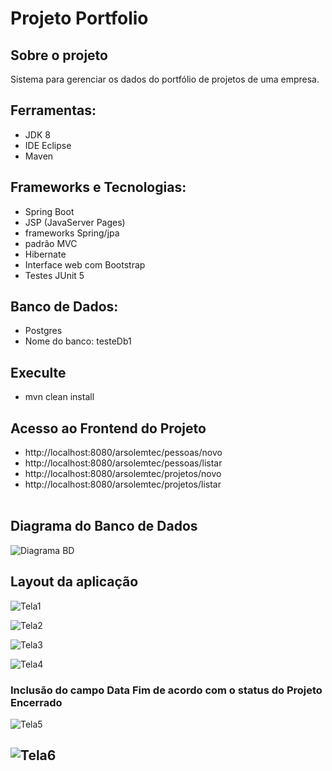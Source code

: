 # Projeto Portfolio

## Sobre o projeto

Sistema para gerenciar os dados do portfólio de projetos de uma empresa.


## Ferramentas:
- JDK 8
- IDE Eclipse
- Maven

## Frameworks e Tecnologias:
- Spring Boot
- JSP (JavaServer Pages)
- frameworks Spring/jpa
- padrão MVC
- Hibernate
- Interface web com Bootstrap
- Testes JUnit 5

## Banco de Dados:
- Postgres
- Nome do banco: testeDb1

## Execulte
- mvn clean install

## Acesso ao Frontend do Projeto
- http://localhost:8080/arsolemtec/pessoas/novo
- http://localhost:8080/arsolemtec/pessoas/listar
- http://localhost:8080/arsolemtec/projetos/novo
- http://localhost:8080/arsolemtec/projetos/listar
<br><br>

## Diagrama do Banco de Dados
![Diagrama BD](https://github.com/Ernilson/projetoPortFolio/assets/89745459/136eae77-ede1-49fa-8e2a-030f77bfdaaf)

## Layout da aplicação
![Tela1](https://github.com/Ernilson/PortFolioManger/assets/89745459/a02cf4b6-bc62-4159-a003-712e4832dd47)

![Tela2](https://github.com/Ernilson/PortFolioManger/assets/89745459/85513ed1-5139-40fb-8662-726b49a6c70e)

![Tela3](https://github.com/Ernilson/PortFolioManger/assets/89745459/522ac5f0-9f62-41a7-9cad-e3e311724aac)

![Tela4](https://github.com/Ernilson/PortFolioManger/assets/89745459/00da4206-52eb-404a-9bb3-e1f1ee59d113)

### Inclusão do campo Data Fim de acordo com o status do Projeto Encerrado
![Tela5](https://github.com/Ernilson/PortFolioManger/assets/89745459/1d064fd3-eb8c-4f44-a1a0-05b4da4ffc88)

![Tela6](https://github.com/Ernilson/PortFolioManger/assets/89745459/5ee75e1a-88e3-4915-94d4-9b0b10846a84)
---

